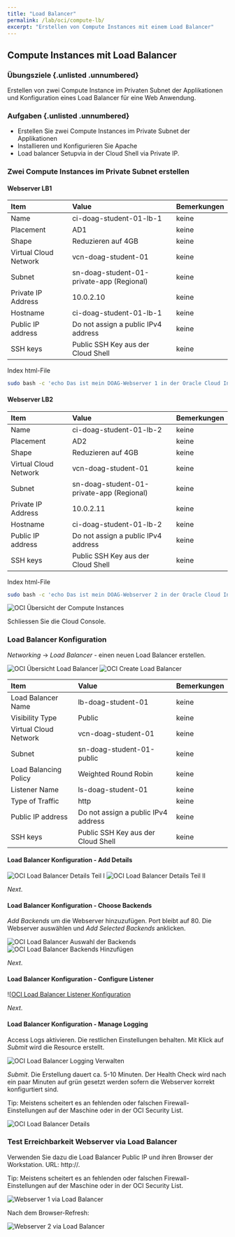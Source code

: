 ```yaml
---
title: "Load Balancer"
permalink: /lab/oci/compute-lb/
excerpt: "Erstellen von Compute Instances mit einem Load Balancer"
---
```

<!-- markdownlint-disable MD013 -->
<!-- markdownlint-disable MD025 -->
<!-- markdownlint-disable MD033 -->
<!-- markdownlint-disable MD041 -->
## Compute Instances mit Load Balancer

### Übungsziele {.unlisted .unnumbered}

Erstellen von zwei Compute Instance im Privaten Subnet der Applikationen und
Konfiguration eines Load Balancer für eine Web Anwendung.

### Aufgaben {.unlisted .unnumbered}

- Erstellen Sie zwei Compute Instances im Private Subnet der Applikationen
- Installieren und Konfigurieren Sie Apache
- Load balancer Setupvia in der Cloud Shell via Private IP.

### Zwei Compute Instances im Private Subnet erstellen

#### Webserver LB1

| Item                         | Value                                      | Bemerkungen  |
|:-----------------------------|:-------------------------------------------|:-------------|
| Name                         | ci-doag-student-01-lb-1                    | keine        |
| Placement                    | AD1                                        | keine        |
| Shape                        | Reduzieren auf 4GB                         | keine        |
| Virtual Cloud Network        | vcn-doag-student-01                        | keine        |
| Subnet                       | sn-doag-student-01-private-app (Regional)  | keine        |
| Private IP Address           | 10.0.2.10                                  | keine        |
| Hostname                     | ci-doag-student-01-lb-1                    | keine        |
| Public IP address            | Do not assign a public IPv4 address        | keine        |
| SSH keys                     | Public SSH Key aus der Cloud Shell         | keine        |

Index html-File

```bash
sudo bash -c 'echo Das ist mein DOAG-Webserver 1 in der Oracle Cloud Infrastructure >> /var/www/html/index.html'
```

#### Webserver LB2

| Item                         | Value                                      | Bemerkungen  |
|:-----------------------------|:-------------------------------------------|:-------------|
| Name                         | ci-doag-student-01-lb-2                    | keine        |
| Placement                    | AD2                                        | keine        |
| Shape                        | Reduzieren auf 4GB                         | keine        |
| Virtual Cloud Network        | vcn-doag-student-01                        | keine        |
| Subnet                       | sn-doag-student-01-private-app (Regional)  | keine        |
| Private IP Address           | 10.0.2.11                                  | keine        |
| Hostname                     | ci-doag-student-01-lb-2                    | keine        |
| Public IP address            | Do not assign a public IPv4 address        | keine        |
| SSH keys                     | Public SSH Key aus der Cloud Shell         | keine        |

Index html-File

```bash
sudo bash -c 'echo Das ist mein DOAG-Webserver 2 in der Oracle Cloud Infrastructure >> /var/www/html/index.html'
```

![OCI Übersicht der Compute Instances](../../images/1x01-04-compute-lb-01.png)

Schliessen Sie die Cloud Console.

### Load Balancer Konfiguration

_Networking_ -> _Load Balancer_ - einen neuen Load Balancer erstellen.

![OCI Übersicht Load Balancer](../../images/1x01-04-compute-lb-02.png)
![OCI Create Load Balancer](../../images/1x01-04-compute-lb-03.png)

| Item                         | Value                                      | Bemerkungen  |
|:-----------------------------|:-------------------------------------------|:-------------|
| Load Balancer Name           | lb-doag-student-01                         | keine        |
| Visibility Type              | Public                                     | keine        |
| Virtual Cloud Network        | vcn-doag-student-01                        | keine        |
| Subnet                       | sn-doag-student-01-public                  | keine        |
| Load Balancing Policy        | Weighted Round Robin                       | keine        |
| Listener Name                | ls-doag-student-01                         | keine        |
| Type of Traffic              | http                                       | keine        |
| Public IP address            | Do not assign a public IPv4 address        | keine        |
| SSH keys                     | Public SSH Key aus der Cloud Shell         | keine        |

#### Load Balancer Konfiguration - Add Details

![OCI Load Balancer Details Teil I](../../images/1x01-04-compute-lb-04.png)
![OCI Load Balancer Details Teil II](../../images/1x01-04-compute-lb-05.png)

_Next_.

#### Load Balancer Konfiguration - Choose Backends

_Add Backends_ um die Webserver hinzuzufügen. Port bleibt auf 80. Die Webserver auswählen und _Add Selected Backends_ anklicken.

![OCI Load Balancer Auswahl der Backends](../../images/1x01-04-compute-lb-06.png)
![OCI Load Balancer Backends Hinzufügen](../../images/1x01-04-compute-lb-07.png)

_Next_.

#### Load Balancer Konfiguration - Configure Listener

![[OCI Load Balancer Listener Konfiguration](../../images/1x01-04-compute-lb-08.png)

_Next_.

#### Load Balancer Konfiguration - Manage Logging

Access Logs aktivieren. Die restlichen Einstellungen behalten. Mit Klick auf _Submit_ wird die Resource erstellt.

![OCI Load Balancer Logging Verwalten](../../images/1x01-04-compute-lb-09.png)

_Submit_. Die Erstellung dauert ca. 5-10 Minuten. Der Health Check wird nach ein
paar Minuten auf grün gesetzt werden sofern die Webserver korrekt konfigurtiert sind.

Tip: Meistens scheitert es an fehlenden oder falschen Firewall-Einstellungen auf der Maschine oder in der OCI Security List.

![OCI Load Balancer Details](../../images/1x01-04-compute-lb-10.png)

### Test Erreichbarkeit Webserver via Load Balancer

Verwenden Sie dazu die Load Balancer Public IP und ihren Browser der Workstation. URL: http://<ihre Public IP>.

Tip: Meistens scheitert es an fehlenden oder falschen Firewall-Einstellungen auf der Maschine oder in der OCI Security List.

![Webserver 1 via Load Balancer](../../images/1x01-04-compute-lb-11.png)

Nach dem Browser-Refresh:

![Webserver 2 via Load Balancer](../../images/1x01-04-compute-lb-12.png)
